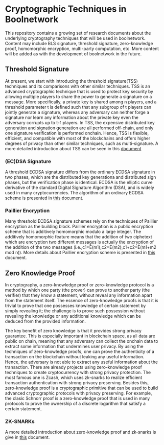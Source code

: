 # Cryptographic Techniques in Boolnetwork
This repository contains a growing set of research documents about the underlying cryptography techniques that will be used in boolnetwork.
Content may include BLS signature, threshold signature, zero-knowledge proof, homomorphic encryption, multi-party computation, etc. More content will be added as with the development of boolnetwork in the future.

## Threshold Signature
At present, we start with introducing the threshold signature(TSS) techniques and its comparisons with other similar techniques. TSS is an advanced cryptographic technique that is used to protect key security by allowing multiple players to share the power to generate a signature on a message. More specifically, a private key is shared among n players, and a threshold parameter t is defined such that any subgroup of t players can jointly generate a signature, whereas any adversary can neither forge a signature nor learn any information about the private key even the adversary corrupts up to t-1 players. In TSS, the expensive distributed key generation and signation generation are all performed off-chain, and only one signature verification is performed onchain. Hence, TSS is flexible, efficient, and compatible with most of the blockchains and offers higher degrees of privacy than other similar techniques, such as multi-signature. A more detailed introduction about TSS can be seen in this [document](https://github.com/boolnetwork/Cryptographic-techniques-in-boolnetwork/blob/master/document.pdf)

### (EC)DSA Signature
A threshold ECDSA signature differs from the ordinary ECDSA signature in two phases, which are the distributed key generationa and distributed sign phases, but the verification phase is identical. ECDSA is the elliptic curve derivative of the standard Digital Signature Algorithm (DSA), and is widely used in many cryptocurrencies. The algorithm of an ordinary ECDSA scheme is presented in [this](https://github.com/boolnetwork/Cryptographic-techniques-in-boolnetwork/blob/master/ECDSA.pdf) document.

### Paillier Encryption
Many threshold ECDSA signature schemes rely on the techniques of Paillier encryption as the building block. Paillier encryption is a public encryption scheme that is additively homomorphic modulo a large integer. The additively homomorphic feature means that the addition of two ciphetext which are encryption two different messages is actually the encryption of the addition of the two messages (i.e.,c1=E(m1),c2=E(m2),c1+c2=E(m1+m2 mod n)). More details about Paillier encryption scheme is presented in [this](xxx) document.

## Zero Knowledge Proof
In cryptography, a zero-knowledge proof or zero-knowledge protocol is a method by which one party (the prover) can prove to another party (the verifier) that they know a statement, without reveal any information apart from the statement itself. The essence of zero-knowledge proofs is that it is trivial to prove that one possesses knowledge of certain statement by simply revealing it; the challenge is to prove such possession without revealing the knowledge or any additional knowledge which can be deduced from the provided information. 

The key benefit of zero knowledge is that it provides strong privacy guarantee. This is especially important in blockchain space, as all data are public on chain, meaning that any adversary can collect the onchain data to extract some information that undermines user privacy. By using the techniques of zero-knowledge proofs, one can prove the authenticity of a transaction on the blockchain without leaking any useful information. Hence, the adversary is not able to extract any useful information about the transaction. There are already projects using zero-knowledge proof techniques to create cryptocurrency with strong privacy protection. The most famous one is Zcash, which uses zk-snarks to realize efficient transaction authentication with strong privacy preserving. Besides this, zero-knowledge proof is a cryptographic primitive that can be used to build advanced cryptographic protocols with privacy preserving. For example, the clasic Schnorr proof is a zero-knowledge proof that is used in many protocols to prove the ownership of a discrete logarithm that satisfy a certain statement. 

### ZK-SNARKs
A more detailed introduction about zero-knowledge proof and zk-snarks is give in [this](https://github.com/boolnetwork/Cryptographic-techniques-in-boolnetwork/blob/master/Introduction%20to%20zkSNARK.pdf) document.
